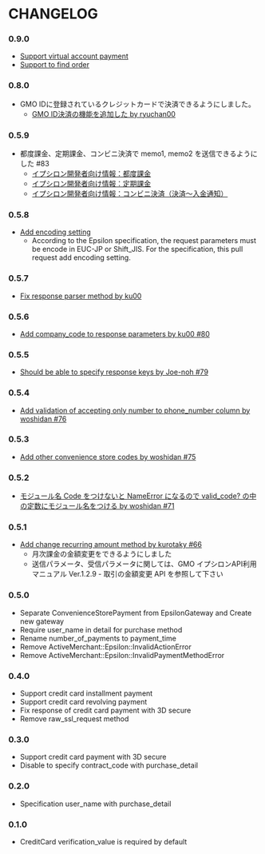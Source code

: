 # CHANGELOG

### 0.9.0

* [Support virtual account payment](https://github.com/pepabo/active_merchant-epsilon/pull/97)
* [Support to find order](https://github.com/pepabo/active_merchant-epsilon/pull/96)

### 0.8.0
* GMO IDに登録されているクレジットカードで決済できるようにしました。
  * [GMO ID決済の機能を追加した by ryuchan00](https://github.com/pepabo/active_merchant-epsilon/pull/93)

### 0.5.9

* 都度課金、定期課金、コンビニ決済で memo1, memo2 を送信できるようにした #83
  * [イプシロン開発者向け情報：都度課金](http://www.epsilon.jp/developer/each_time.html)
  * [イプシロン開発者向け情報：定期課金](http://www.epsilon.jp/developer/subscription.html)
  * [イプシロン開発者向け情報：コンビニ決済（決済～入金通知）](http://www.epsilon.jp/developer/conv.html)

### 0.5.8

* [Add encoding setting](https://github.com/pepabo/active_merchant-epsilon/pull/82)
  * According to the Epsilon specification, the request parameters must be encode in EUC-JP or Shift_JIS. For the specification, this pull request add encoding setting.

### 0.5.7

* [Fix response parser method by ku00](https://github.com/pepabo/active_merchant-epsilon/pull/81)

### 0.5.6

* [Add company_code to response parameters by ku00 #80](https://github.com/pepabo/active_merchant-epsilon/pull/80)

### 0.5.5

* [Should be able to specify response keys by Joe-noh #79](https://github.com/pepabo/active_merchant-epsilon/pull/79)

### 0.5.4

* [Add validation of accepting only number to phone_number column by woshidan #76](https://github.com/pepabo/active_merchant-epsilon/pull/76)

### 0.5.3

* [Add other convenience store codes by woshidan #75](https://github.com/pepabo/active_merchant-epsilon/pull/75)

### 0.5.2

* [モジュール名 Code をつけないと NameError になるので valid_code? の中の定数にモジュール名をつける by woshidan #71](https://github.com/pepabo/active_merchant-epsilon/pull/71)

### 0.5.1

* [Add change recurring amount method by kurotaky #66](https://github.com/pepabo/active_merchant-epsilon/pull/66)
  * 月次課金の金額変更をできるようにしました
  * 送信パラメータ、受信パラメータに関しては、GMO イプシロンAPI利用マニュアル Ver.1.2.9 - 取引の金額変更 API を参照して下さい

### 0.5.0

* Separate ConvenienceStorePayment from EpsilonGateway and Create new gateway
* Require user_name in detail for purchase method
* Rename number_of_payments to payment_time
* Remove ActiveMerchant::Epsilon::InvalidActionError
* Remove ActiveMerchant::Epsilon::InvalidPaymentMethodError

### 0.4.0

* Support credit card installment payment
* Support credit card revolving payment
* Fix response of credit card payment with 3D secure
* Remove raw_ssl_request method

### 0.3.0

* Support credit card payment with 3D secure
* Disable to specify contract_code with purchase_detail

### 0.2.0

* Specification user_name with purchase_detail

### 0.1.0

* CreditCard verification_value is required by default
